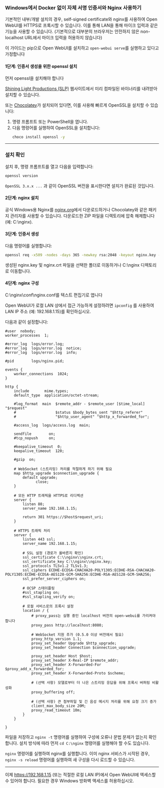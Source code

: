 ### Windows에서 Docker 없이 자체 서명 인증서와 Nginx 사용하기

기본적인 내부/개발 설치의 경우, self-signed certificate와 nginx를 사용하여 Open WebUI를 HTTPS로 프록시할 수 있습니다. 이를 통해 LAN을 통해 마이크 입력과 같은 기능을 사용할 수 있습니다. (기본적으로 대부분의 브라우저는 안전하지 않은 non-localhost URL에서 마이크 입력을 허용하지 않습니다)

이 가이드는 pip으로 Open WebUI를 설치하고 `open-webui serve`를 실행하고 있다고 가정합니다

#### 1단계: 인증서 생성을 위한 openssl 설치

먼저 openssl을 설치해야 합니다

[Shining Light Productions (SLP)](https://slproweb.com/) 웹사이트에서 미리 컴파일된 바이너리를 내려받아 설치할 수 있습니다.

또는 [Chocolatey](https://chocolatey.org/)가 설치되어 있다면, 이를 사용해 빠르게 OpenSSL을 설치할 수 있습니다:

1. 명령 프롬프트 또는 PowerShell을 엽니다.
2. 다음 명령어를 실행하여 OpenSSL을 설치합니다:
   ```bash
   choco install openssl -y
   ```

---

### **설치 확인**
설치 후, 명령 프롬프트를 열고 다음을 입력합니다:
```bash
openssl version
```
`OpenSSL 3.x.x ...` 과 같이 OpenSSL 버전을 표시한다면 설치가 완료된 것입니다.

#### 2단계: nginx 설치

공식 Windows용 Nginx를 [nginx.org](https://nginx.org)에서 다운로드하거나 Chocolatey와 같은 패키지 관리자를 사용할 수 있습니다.
다운로드한 ZIP 파일을 디렉토리에 압축 해제합니다 (예: C:\nginx).

#### 3단계: 인증서 생성

다음 명령어를 실행합니다:

```bash
openssl req -x509 -nodes -days 365 -newkey rsa:2048 -keyout nginx.key -out nginx.crt
```

생성된 nginx.key 및 nginx.crt 파일을 선택한 폴더로 이동하거나 C:\nginx 디렉토리로 이동합니다.

#### 4단계: nginx 구성

C:\nginx\conf\nginx.conf를 텍스트 편집기로 엽니다

Open WebUI가 로컬 LAN 상에서 접근 가능하게 설정하려면 `ipconfig` 를 사용하여 LAN IP 주소 (예: 192.168.1.15)를 확인하십시오.

다음과 같이 설정합니다:

```
#user  nobody;
worker_processes  1;

#error_log  logs/error.log;
#error_log  logs/error.log  notice;
#error_log  logs/error.log  info;

#pid        logs/nginx.pid;

events {
    worker_connections  1024;
}

http {
    include       mime.types;
    default_type  application/octet-stream;

    #log_format  main  $remote_addr - $remote_user [$time_local] "$request" 
    #                  $status $body_bytes_sent "$http_referer" 
    #                  "$http_user_agent" "$http_x_forwarded_for";

    #access_log  logs/access.log  main;

    sendfile        on;
    #tcp_nopush     on;

    #keepalive_timeout  0;
    keepalive_timeout  120;

    #gzip  on;

    # WebSocket (스트리밍) 처리를 적절하게 하기 위해 필요
    map $http_upgrade $connection_upgrade {
        default upgrade;
              close;
    }

    # 모든 HTTP 트래픽을 HTTPS로 리디렉션
    server {
        listen 80;
        server_name 192.168.1.15;

        return 301 https://$host$request_uri;
    }

    # HTTPS 트래픽 처리
    server {
        listen 443 ssl;
        server_name 192.168.1.15;

        # SSL 설정 (경로가 올바른지 확인)
        ssl_certificate C:\\nginx\\nginx.crt;
        ssl_certificate_key C:\\nginx\\nginx.key;
        ssl_protocols TLSv1.2 TLSv1.3;
        ssl_ciphers ECDHE-ECDSA-CHACHA20-POLY1305:ECDHE-RSA-CHACHA20-POLY1305:ECDHE-ECDSA-AES128-GCM-SHA256:ECDHE-RSA-AES128-GCM-SHA256;
        ssl_prefer_server_ciphers on;

        # OCSP 스테이플링
        #ssl_stapling on;
        #ssl_stapling_verify on;

        # 로컬 서비스로의 프록시 설정
        location / {
            # proxy_pass는 실행 중인 localhost 버전의 open-webui를 가리켜야 합니다
            proxy_pass http://localhost:8080;

            # WebSocket 지원 추가 (0.5.0 이상 버전에서 필요)
            proxy_http_version 1.1;
            proxy_set_header Upgrade $http_upgrade;
            proxy_set_header Connection $connection_upgrade;

            proxy_set_header Host $host;
            proxy_set_header X-Real-IP $remote_addr;
            proxy_set_header X-Forwarded-For $proxy_add_x_forwarded_for;
            proxy_set_header X-Forwarded-Proto $scheme;

            # (선택 사항) 모델로부터 더 나은 스트리밍 응답을 위해 프록시 버퍼링 비활성화
            proxy_buffering off;

            # (선택 사항) 큰 첨부파일 및 긴 음성 메시지 처리를 위해 요청 크기 증가
            client_max_body_size 20M;
            proxy_read_timeout 10m;
        }
    }

}
```

파일을 저장하고 `nginx -t` 명령어를 실행하여 구성에 오류나 문법 문제가 없는지 확인합니다. 설치 방식에 따라 먼저 `cd C:\nginx` 명령어를 실행해야 할 수도 있습니다.

`nginx` 명령어를 실행하여 nginx를 실행합니다. 이미 nginx 서비스가 시작된 경우, `nginx -s reload` 명령어를 실행하여 새 구성을 다시 로드할 수 있습니다.

---

이제 https://192.168.1.15 (또는 적절한 로컬 LAN IP)에서 Open WebUI에 액세스할 수 있어야 합니다. 필요한 경우 Windows 방화벽 액세스를 허용하십시오.
